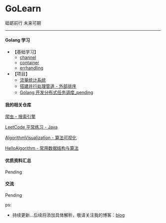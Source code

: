 # GoLearn
砥砺前行 未来可期

---

#### Golang 学习


- 【基础学习】
    - [channel](./basic_study/channel)
    - [container](./basic_study/container)
    - [errhandling](./basic_study/errhandling)
- 【项目】
    - [流量统计系统](./project/analysis)
    - [搭建并行处理管道 - 外部排序](./project/gointro)
    - [Golang 开发分布式任务调度_pending](./project/owehackfun)


#### 我的相关仓库

[爬虫 - 搜索引擎](https://github.com/hackfengJam/ArticleSpider)

[LeetCode 平常练习 - Java](https://github.com/hackfengJam/LeetCode)

[AlgorithmVisualization - 算法可视化](https://github.com/hackfengJam/AlgorithmVisualization)

[HelloAlgorithm - 常用数据结构与算法](https://github.com/hackfengJam/HelloAlgorithm)


#### 优质资料汇总

Pending



#### 交流

Pending

ps:
- 持续更新...后续将添加具体解析，敬请关注我的博客：[blog](https://github.com/hackfengJam/blog)

